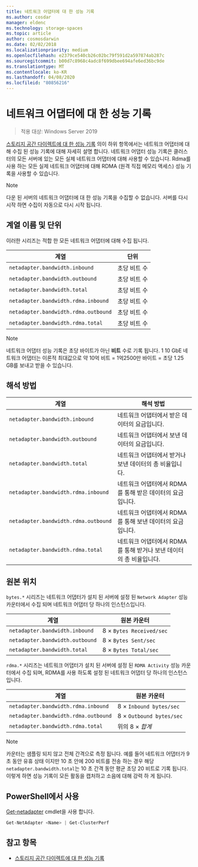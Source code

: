 ```yaml
---
title: 네트워크 어댑터에 대 한 성능 기록
ms.author: cosdar
manager: eldenc
ms.technology: storage-spaces
ms.topic: article
author: cosmosdarwin
ms.date: 02/02/2018
ms.localizationpriority: medium
ms.openlocfilehash: e2379ce540cb26c02bc79f591d2a597874ab287c
ms.sourcegitcommit: b00d7c8968c4adc8f699dbee694afe6ed36bc9de
ms.translationtype: MT
ms.contentlocale: ko-KR
ms.lasthandoff: 04/08/2020
ms.locfileid: "80856216"
---
```

# <a name="performance-history-for-network-adapters"></a>네트워크 어댑터에 대 한 성능 기록

> 적용 대상: Windows Server 2019

[스토리지 공간 다이렉트에 대 한 성능 기록](performance-history.md) 의이 하위 항목에서는 네트워크 어댑터에 대해 수집 된 성능 기록에 대해 자세히 설명 합니다. 네트워크 어댑터 성능 기록은 클러스터의 모든 서버에 있는 모든 실제 네트워크 어댑터에 대해 사용할 수 있습니다. Rdma를 사용 하는 모든 실제 네트워크 어댑터에 대해 RDMA (원격 직접 메모리 액세스) 성능 기록을 사용할 수 있습니다.

   > [!NOTE]
   > 다운 된 서버의 네트워크 어댑터에 대 한 성능 기록을 수집할 수 없습니다. 서버를 다시 시작 하면 수집이 자동으로 다시 시작 됩니다.

## <a name="series-names-and-units"></a>계열 이름 및 단위

이러한 시리즈는 적합 한 모든 네트워크 어댑터에 대해 수집 됩니다.

| 계열                               | 단위            |
|--------------------------------------|-----------------|
| `netadapter.bandwidth.inbound`       | 초당 비트 수 |
| `netadapter.bandwidth.outbound`      | 초당 비트 수 |
| `netadapter.bandwidth.total`         | 초당 비트 수 |
| `netadapter.bandwidth.rdma.inbound`  | 초당 비트 수 |
| `netadapter.bandwidth.rdma.outbound` | 초당 비트 수 |
| `netadapter.bandwidth.rdma.total`    | 초당 비트 수 |

   > [!NOTE]
   > 네트워크 어댑터 성능 기록은 초당 바이트가 아닌 **비트** 수로 기록 됩니다. 1 10 GbE 네트워크 어댑터는 이론적 최대값으로 약 10억 비트 = 1억2500만 바이트 = 초당 1.25 GB를 보내고 받을 수 있습니다.

## <a name="how-to-interpret"></a>해석 방법

| 계열                               | 해석 방법                                                      |
|--------------------------------------|-----------------------------------------------------------------------|
| `netadapter.bandwidth.inbound`       | 네트워크 어댑터에서 받은 데이터의 요금입니다.                         |
| `netadapter.bandwidth.outbound`      | 네트워크 어댑터에서 보낸 데이터의 요금입니다.                             |
| `netadapter.bandwidth.total`         | 네트워크 어댑터에서 받거나 보낸 데이터의 총 비율입니다.           |
| `netadapter.bandwidth.rdma.inbound`  | 네트워크 어댑터에서 RDMA를 통해 받은 데이터의 요금입니다.               |
| `netadapter.bandwidth.rdma.outbound` | 네트워크 어댑터에서 RDMA를 통해 보낸 데이터의 요금입니다.                   |
| `netadapter.bandwidth.rdma.total`    | 네트워크 어댑터에서 RDMA를 통해 받거나 보낸 데이터의 총 비율입니다. |

## <a name="where-they-come-from"></a>원본 위치

`bytes.*` 시리즈는 네트워크 어댑터가 설치 된 서버에 설정 된 `Network Adapter` 성능 카운터에서 수집 되며 네트워크 어댑터 당 하나의 인스턴스입니다.

| 계열                           | 원본 카운터           |
|----------------------------------|--------------------------|
| `netadapter.bandwidth.inbound`   | 8 × `Bytes Received/sec` |
| `netadapter.bandwidth.outbound`  | 8 × `Bytes Sent/sec`     |
| `netadapter.bandwidth.total`     | 8 × `Bytes Total/sec`    |

`rdma.*` 시리즈는 네트워크 어댑터가 설치 된 서버에 설정 된 `RDMA Activity` 성능 카운터에서 수집 되며, RDMA를 사용 하도록 설정 된 네트워크 어댑터 당 하나의 인스턴스입니다.

| 계열                               | 원본 카운터           |
|--------------------------------------|--------------------------|
| `netadapter.bandwidth.rdma.inbound`  | 8 × `Inbound bytes/sec`  |
| `netadapter.bandwidth.rdma.outbound` | 8 × `Outbound bytes/sec` |
| `netadapter.bandwidth.rdma.total`    | 위의 8 × *합계*   |

   > [!NOTE]
   > 카운터는 샘플링 되지 않고 전체 간격으로 측정 됩니다. 예를 들어 네트워크 어댑터가 9 초 동안 유휴 상태 이지만 10 초 안에 200 비트를 전송 하는 경우 해당 `netadapter.bandwidth.total`는 10 초 간격 동안 평균 초당 20 비트로 기록 됩니다. 이렇게 하면 성능 기록이 모든 활동을 캡처하고 소음에 대해 강력 하 게 됩니다.

## <a name="usage-in-powershell"></a>PowerShell에서 사용

[Get-netadapter](https://docs.microsoft.com/powershell/module/netadapter/get-netadapter) cmdlet을 사용 합니다.

```PowerShell
Get-NetAdapter <Name> | Get-ClusterPerf
```

## <a name="see-also"></a>참고 항목

- [스토리지 공간 다이렉트에 대 한 성능 기록](performance-history.md)
